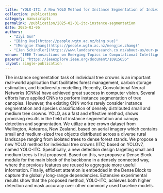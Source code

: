 ```yaml
---
title: "YOLO-ITC: A New YOLO Method for Instance Segmentation of Individual Tree Crowns."
collection: publications
category: manuscripts
permalink: /publication/2025-02-01-itc-instance-segmentation
date: 2025-03-06
authors:
  - "Ziyi Sun"
  - "[Bing Xue](https://people.wgtn.ac.nz/bing.xue)"
  - "[Mengjie Zhang](https://people.wgtn.ac.nz/mengjie.zhang)"
  - "[Jan Schindler](https://www.landcareresearch.co.nz/about-us/our-people/jan-schindler)"
venue: "IEEE Transactions on Emerging Topics in Computational Intelligence"
paperurl: "https://ieeexplore.ieee.org/document/10915656"
layout: single-publication
---
```


The instance segmentation task of individual tree crowns is an important real-world application that facilitates forest management, carbon storage estimation, and biodiversity modelling. Recently, Convolutional Neural Networks (CNNs) have achieved great success in computer vision. Several efforts have applied CNNs to perform instance segmentation of tree canopies. However, the existing CNN works rarely consider instance segmentation and species classification of densely distributed small and medium tree crowns. YOLO, as a fast and effective method, shows promising results in the field of instance segmentation and canopy detection and segmentation. We utilize a tree crown dataset from Wellington, Aotearoa, New Zealand, based on aerial imagery which contains small and medium-sized tree objects distributed across a diverse rural landscape ranging from isolated trees to dense forest stands. We propose a new YOLO method for individual tree crowns (ITC) based on YOLOv7, named YOLO-ITC. Specifically, a new detection design targeting small and medium trees is first proposed. Based on this, we propose a Dense Block module for the main block of the backbone in a densely connected way, where the previous features are reused to aggregate more useful information. Finally, efficient attention is embedded in the Dense Block to capture the globally long-range dependencies. Extensive experimental results show that the proposed method, YOLO-ITC, achieves both higher detection and mask accuracy over other commonly used baseline models.


